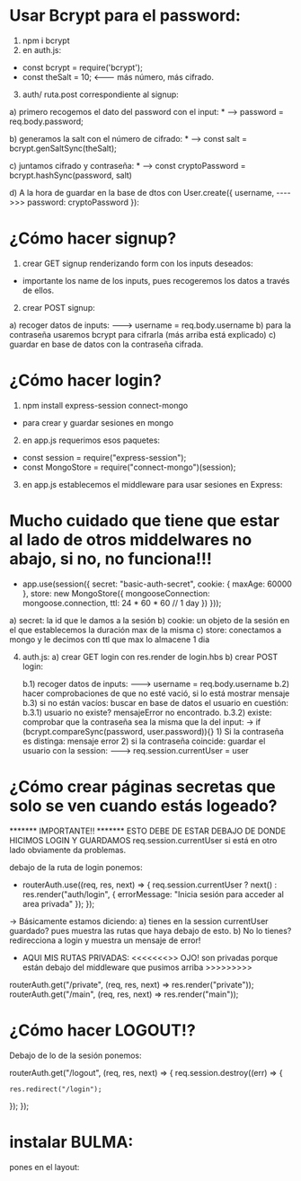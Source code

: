 # Usar Bcrypt para el password:

1) npm i bcrypt
2) en auth.js:
  - const bcrypt = require('bcrypt');
  - const theSalt = 10; <--- más número, más cifrado.

3) auth/ ruta.post correspondiente al signup:

  a) primero recogemos el dato del password con el input: 
    * --> password = req.body.password;

  b) generamos la salt con el número de cifrado:
    * --> const salt = bcrypt.genSaltSync(theSalt);

  c) juntamos cifrado y contraseña:
    * --> const cryptoPassword = bcrypt.hashSync(password, salt)
  
  d) A la hora de guardar en la base de dtos con User.create({
               username,
    ---->>>  password: cryptoPassword
       }):



# ¿Cómo hacer signup?

1) crear GET signup renderizando form con los inputs deseados:
 - importante los name de los inputs, pues recogeremos los datos a través de ellos.
2) crear POST signup:
 
 a) recoger datos de inputs:
       ---> username = req.body.username
 b) para la contraseña usaremos bcrypt para cifrarla (más arriba está explicado)
 c) guardar en base de datos con la contraseña cifrada.

# ¿Cómo hacer login?

1) npm install express-session connect-mongo
  - para crear y guardar sesiones en mongo
2) en app.js requerimos esos paquetes:
  - const session    = require("express-session");
  - const MongoStore = require("connect-mongo")(session);
3) en app.js establecemos el middleware para usar sesiones en Express:
# Mucho cuidado que tiene que estar al lado de otros middelwares no abajo, si no, no funciona!!!
   - app.use(session({
     secret: "basic-auth-secret",
     cookie: { maxAge: 60000 },
     store: new MongoStore({
       mongooseConnection: mongoose.connection,
       ttl: 24 * 60 * 60 // 1 day
       })
     }));

 a) secret: la id que le damos a la sesión
 b) cookie: un objeto de la sesión en el que establecemos la duración max de la misma
 c) store: conectamos a mongo y le decimos con ttl que max lo almacene 1 dia 

4) auth.js:
   a) crear GET login con res.render de login.hbs
   b) crear POST login:

      b.1) recoger datos de inputs:
          ---> username = req.body.username
      b.2) hacer comprobaciones de que no esté vació, si lo está mostrar mensaje
      b.3) si no están vacíos: buscar en base de datos el usuario en cuestión:
           b.3.1)  usuario no existe? mensajeError no encontrado.
           b.3.2)  existe: comprobar que la contraseña sea la misma que la del input:
           -> if (bcrypt.compareSync(password, user.password)){}
               1) Si la contraseña es distinga: mensaje error
               2) si la contraseña coincide: guardar el usuario con la session:
                --->  req.session.currentUser = user
                
# ¿Cómo crear páginas secretas que solo se ven cuando estás logeado?

******* IMPORTANTE!! *******
ESTO DEBE DE ESTAR DEBAJO DE DONDE HICIMOS LOGIN Y GUARDAMOS req.session.currentUser
si está en otro lado obviamente da problemas.

debajo de la ruta de login ponemos:

- routerAuth.use((req, res, next) => {
  req.session.currentUser
    ? next()
    : res.render("auth/login", {
        errorMessage: "Inicia sesión para acceder al area privada"
      });
  });

 -> Básicamente estamos diciendo:
         a)  tienes en la session currentUser guardado? pues muestra las rutas que haya debajo de esto.
         b)  No lo tienes? redirecciona a login y muestra un mensaje de error!

-  AQUI MIS RUTAS PRIVADAS:
<<<<<<<>> OJO! son privadas porque están debajo del middleware que pusimos arriba >>>>>>>>>


routerAuth.get("/private", (req, res, next) => res.render("private"));
routerAuth.get("/main", (req, res, next) => res.render("main"));



# ¿Cómo hacer LOGOUT!?

Debajo de lo de la sesión ponemos:

routerAuth.get("/logout", (req, res, next) => {
  req.session.destroy((err) => {
   
    res.redirect("/login");
  });
});

# instalar BULMA:

pones en el layout:

  <link rel="stylesheet" href="https://cdnjs.cloudflare.com/ajax/libs/bulma/0.6.0/css/bulma.min.css">